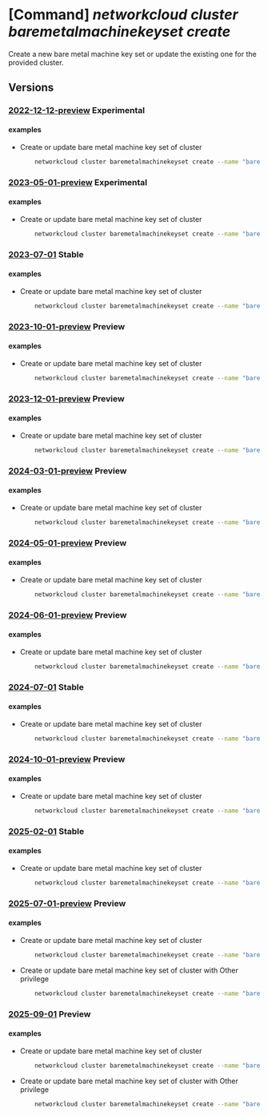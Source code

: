 # [Command] _networkcloud cluster baremetalmachinekeyset create_

Create a new bare metal machine key set or update the existing one for the provided cluster.

## Versions

### [2022-12-12-preview](/Resources/mgmt-plane/L3N1YnNjcmlwdGlvbnMve30vcmVzb3VyY2Vncm91cHMve30vcHJvdmlkZXJzL21pY3Jvc29mdC5uZXR3b3JrY2xvdWQvY2x1c3RlcnMve30vYmFyZW1ldGFsbWFjaGluZWtleXNldHMve30=/2022-12-12-preview.xml) **Experimental**

<!-- mgmt-plane /subscriptions/{}/resourcegroups/{}/providers/microsoft.networkcloud/clusters/{}/baremetalmachinekeysets/{} 2022-12-12-preview -->

#### examples

- Create or update bare metal machine key set of cluster
    ```bash
        networkcloud cluster baremetalmachinekeyset create --name "bareMetalMachineKeySetName" --extended-location name="/subscriptions/subscriptionId/resourceGroups/resourceGroupName/providers/Microsoft.ExtendedLocation/customLocations/clusterExtendedLocationName" type="CustomLocation" --location "location" --azure-group-id "f110271b-XXXX-4163-9b99-214d91660f0e" --expiration "2022-12-31T23:59:59.008Z" --jump-hosts-allowed "192.0.2.1" "192.0.2.5" --os-group-name "standardAccessGroup" --privilege-level "Standard"  --user-list '[{"description":"UserDesc","azureUserName":"userABC","sshPublicKey":{"keyData":"ssh-rsa AAAAB3NzaC1yc2EAAAADAQABAAABgQDWtG2RiEGfXs+RK19UmovAJiIVUbT6YaYc/t5SjWU=admin@vm"}}]' --tags key1="myvalue1" key2="myvalue2" --cluster-name "clusterName" --resource-group "resourceGroupName"
    ```

### [2023-05-01-preview](/Resources/mgmt-plane/L3N1YnNjcmlwdGlvbnMve30vcmVzb3VyY2Vncm91cHMve30vcHJvdmlkZXJzL21pY3Jvc29mdC5uZXR3b3JrY2xvdWQvY2x1c3RlcnMve30vYmFyZW1ldGFsbWFjaGluZWtleXNldHMve30=/2023-05-01-preview.xml) **Experimental**

<!-- mgmt-plane /subscriptions/{}/resourcegroups/{}/providers/microsoft.networkcloud/clusters/{}/baremetalmachinekeysets/{} 2023-05-01-preview -->

#### examples

- Create or update bare metal machine key set of cluster
    ```bash
        networkcloud cluster baremetalmachinekeyset create --name "bareMetalMachineKeySetName" --extended-location name="/subscriptions/subscriptionId/resourceGroups/resourceGroupName/providers/Microsoft.ExtendedLocation/customLocations/clusterExtendedLocationName" type="CustomLocation" --location "location" --azure-group-id "f110271b-XXXX-4163-9b99-214d91660f0e" --expiration "2022-12-31T23:59:59.008Z" --jump-hosts-allowed "192.0.2.1" "192.0.2.5" --os-group-name "standardAccessGroup" --privilege-level "Standard" --user-list "[{description:'User description',azureUserName:userABC,sshPublicKey:{keyData:'ssh-rsa AAAAB3NzaC1yc2EAAAADAQABAAABgQDWtG2RiEGfXs+RK19UmovAJiIVUbT6YaYc/t5SjWU=admin@vm'}}]" --tags key1="myvalue1" key2="myvalue2" --cluster-name "clusterName" --resource-group "resourceGroupName
    ```

### [2023-07-01](/Resources/mgmt-plane/L3N1YnNjcmlwdGlvbnMve30vcmVzb3VyY2Vncm91cHMve30vcHJvdmlkZXJzL21pY3Jvc29mdC5uZXR3b3JrY2xvdWQvY2x1c3RlcnMve30vYmFyZW1ldGFsbWFjaGluZWtleXNldHMve30=/2023-07-01.xml) **Stable**

<!-- mgmt-plane /subscriptions/{}/resourcegroups/{}/providers/microsoft.networkcloud/clusters/{}/baremetalmachinekeysets/{} 2023-07-01 -->

#### examples

- Create or update bare metal machine key set of cluster
    ```bash
        networkcloud cluster baremetalmachinekeyset create --name "bareMetalMachineKeySetName" --extended-location name="/subscriptions/subscriptionId/resourceGroups/resourceGroupName/providers/Microsoft.ExtendedLocation/customLocations/clusterExtendedLocationName" type="CustomLocation" --location "location" --azure-group-id "f110271b-XXXX-4163-9b99-214d91660f0e" --expiration "2022-12-31T23:59:59.008Z" --jump-hosts-allowed "192.0.2.1" "192.0.2.5" --os-group-name "standardAccessGroup" --privilege-level "Standard" --user-list "[{description:'User description',azureUserName:userABC,sshPublicKey:{keyData:'ssh-rsa AAAAB3NzaC1yc2EAAAADAQABAAABgQDWtG2RiEGfXs+RK19UmovAJiIVUbT6YaYc/t5SjWU=admin@vm'}}]" --tags key1="myvalue1" key2="myvalue2" --cluster-name "clusterName" --resource-group "resourceGroupName
    ```

### [2023-10-01-preview](/Resources/mgmt-plane/L3N1YnNjcmlwdGlvbnMve30vcmVzb3VyY2Vncm91cHMve30vcHJvdmlkZXJzL21pY3Jvc29mdC5uZXR3b3JrY2xvdWQvY2x1c3RlcnMve30vYmFyZW1ldGFsbWFjaGluZWtleXNldHMve30=/2023-10-01-preview.xml) **Preview**

<!-- mgmt-plane /subscriptions/{}/resourcegroups/{}/providers/microsoft.networkcloud/clusters/{}/baremetalmachinekeysets/{} 2023-10-01-preview -->

#### examples

- Create or update bare metal machine key set of cluster
    ```bash
        networkcloud cluster baremetalmachinekeyset create --name "bareMetalMachineKeySetName" --extended-location name="/subscriptions/subscriptionId/resourceGroups/resourceGroupName/providers/Microsoft.ExtendedLocation/customLocations/clusterExtendedLocationName" type="CustomLocation" --location "location" --azure-group-id "f110271b-XXXX-4163-9b99-214d91660f0e" --expiration "2022-12-31T23:59:59.008Z" --jump-hosts-allowed "192.0.2.1" "192.0.2.5" --os-group-name "standardAccessGroup" --privilege-level "Standard" --user-list "[{description:'User description',azureUserName:userABC,userPrincipalName:'userABC@myorg.com',sshPublicKey:{keyData:'ssh-rsa AAAAB3NzaC1yc2EAAAADAQABAAABgQDWtG2RiEGfXs+RK19UmovAJiIVUbT6YaYc/t5SjWU=admin@vm'}}]" --tags key1="myvalue1" key2="myvalue2" --cluster-name "clusterName" --resource-group "resourceGroupName
    ```

### [2023-12-01-preview](/Resources/mgmt-plane/L3N1YnNjcmlwdGlvbnMve30vcmVzb3VyY2Vncm91cHMve30vcHJvdmlkZXJzL21pY3Jvc29mdC5uZXR3b3JrY2xvdWQvY2x1c3RlcnMve30vYmFyZW1ldGFsbWFjaGluZWtleXNldHMve30=/2023-12-01-preview.xml) **Preview**

<!-- mgmt-plane /subscriptions/{}/resourcegroups/{}/providers/microsoft.networkcloud/clusters/{}/baremetalmachinekeysets/{} 2023-12-01-preview -->

#### examples

- Create or update bare metal machine key set of cluster
    ```bash
        networkcloud cluster baremetalmachinekeyset create --name "bareMetalMachineKeySetName" --extended-location name="/subscriptions/subscriptionId/resourceGroups/resourceGroupName/providers/Microsoft.ExtendedLocation/customLocations/clusterExtendedLocationName" type="CustomLocation" --location "location" --azure-group-id "f110271b-XXXX-4163-9b99-214d91660f0e" --expiration "2022-12-31T23:59:59.008Z" --jump-hosts-allowed "192.0.2.1" "192.0.2.5" --os-group-name "standardAccessGroup" --privilege-level "Standard" --user-list "[{description:'User description',azureUserName:userABC,userPrincipalName:'userABC@myorg.com',sshPublicKey:{keyData:'ssh-rsa AAAAB3NzaC1yc2EAAAADAQABAAABgQDWtG2RiEGfXs+RK19UmovAJiIVUbT6YaYc/t5SjWU=admin@vm'}}]" --tags key1="myvalue1" key2="myvalue2" --cluster-name "clusterName" --resource-group "resourceGroupName
    ```

### [2024-03-01-preview](/Resources/mgmt-plane/L3N1YnNjcmlwdGlvbnMve30vcmVzb3VyY2Vncm91cHMve30vcHJvdmlkZXJzL21pY3Jvc29mdC5uZXR3b3JrY2xvdWQvY2x1c3RlcnMve30vYmFyZW1ldGFsbWFjaGluZWtleXNldHMve30=/2024-03-01-preview.xml) **Preview**

<!-- mgmt-plane /subscriptions/{}/resourcegroups/{}/providers/microsoft.networkcloud/clusters/{}/baremetalmachinekeysets/{} 2024-03-01-preview -->

#### examples

- Create or update bare metal machine key set of cluster
    ```bash
        networkcloud cluster baremetalmachinekeyset create --name "bareMetalMachineKeySetName" --extended-location name="/subscriptions/subscriptionId/resourceGroups/resourceGroupName/providers/Microsoft.ExtendedLocation/customLocations/clusterExtendedLocationName" type="CustomLocation" --location "location" --azure-group-id "f110271b-XXXX-4163-9b99-214d91660f0e" --expiration "2022-12-31T23:59:59.008Z" --jump-hosts-allowed "192.0.2.1" "192.0.2.5" --os-group-name "standardAccessGroup" --privilege-level "Standard" --user-list "[{description:'User description',azureUserName:userABC,userPrincipalName:'userABC@myorg.com',sshPublicKey:{keyData:'ssh-rsa AAAAB3NzaC1yc2EAAAADAQABAAABgQDWtG2RiEGfXs+RK19UmovAJiIVUbT6YaYc/t5SjWU=admin@vm'}}]" --tags key1="myvalue1" key2="myvalue2" --cluster-name "clusterName" --resource-group "resourceGroupName
    ```

### [2024-05-01-preview](/Resources/mgmt-plane/L3N1YnNjcmlwdGlvbnMve30vcmVzb3VyY2Vncm91cHMve30vcHJvdmlkZXJzL21pY3Jvc29mdC5uZXR3b3JrY2xvdWQvY2x1c3RlcnMve30vYmFyZW1ldGFsbWFjaGluZWtleXNldHMve30=/2024-05-01-preview.xml) **Preview**

<!-- mgmt-plane /subscriptions/{}/resourcegroups/{}/providers/microsoft.networkcloud/clusters/{}/baremetalmachinekeysets/{} 2024-05-01-preview -->

#### examples

- Create or update bare metal machine key set of cluster
    ```bash
        networkcloud cluster baremetalmachinekeyset create --name "bareMetalMachineKeySetName" --extended-location name="/subscriptions/subscriptionId/resourceGroups/resourceGroupName/providers/Microsoft.ExtendedLocation/customLocations/clusterExtendedLocationName" type="CustomLocation" --location "location" --azure-group-id "f110271b-XXXX-4163-9b99-214d91660f0e" --expiration "2022-12-31T23:59:59.008Z" --jump-hosts-allowed "192.0.2.1" "192.0.2.5" --os-group-name "standardAccessGroup" --privilege-level "Standard" --user-list "[{description:'User description',azureUserName:userABC,userPrincipalName:'userABC@myorg.com',sshPublicKey:{keyData:'ssh-rsa AAAAB3NzaC1yc2EAAAADAQABAAABgQDWtG2RiEGfXs+RK19UmovAJiIVUbT6YaYc/t5SjWU=admin@vm'}}]" --tags key1="myvalue1" key2="myvalue2" --cluster-name "clusterName" --resource-group "resourceGroupName
    ```

### [2024-06-01-preview](/Resources/mgmt-plane/L3N1YnNjcmlwdGlvbnMve30vcmVzb3VyY2Vncm91cHMve30vcHJvdmlkZXJzL21pY3Jvc29mdC5uZXR3b3JrY2xvdWQvY2x1c3RlcnMve30vYmFyZW1ldGFsbWFjaGluZWtleXNldHMve30=/2024-06-01-preview.xml) **Preview**

<!-- mgmt-plane /subscriptions/{}/resourcegroups/{}/providers/microsoft.networkcloud/clusters/{}/baremetalmachinekeysets/{} 2024-06-01-preview -->

#### examples

- Create or update bare metal machine key set of cluster
    ```bash
        networkcloud cluster baremetalmachinekeyset create --name "bareMetalMachineKeySetName" --extended-location name="/subscriptions/subscriptionId/resourceGroups/resourceGroupName/providers/Microsoft.ExtendedLocation/customLocations/clusterExtendedLocationName" type="CustomLocation" --location "location" --azure-group-id "f110271b-XXXX-4163-9b99-214d91660f0e" --expiration "2022-12-31T23:59:59.008Z" --jump-hosts-allowed "192.0.2.1" "192.0.2.5" --os-group-name "standardAccessGroup" --privilege-level "Standard" --user-list "[{description:'User description',azureUserName:userABC,userPrincipalName:'userABC@myorg.com',sshPublicKey:{keyData:'ssh-rsa AAAAB3NzaC1yc2EAAAADAQABAAABgQDWtG2RiEGfXs+RK19UmovAJiIVUbT6YaYc/t5SjWU=admin@vm'}}]" --tags key1="myvalue1" key2="myvalue2" --cluster-name "clusterName" --resource-group "resourceGroupName
    ```

### [2024-07-01](/Resources/mgmt-plane/L3N1YnNjcmlwdGlvbnMve30vcmVzb3VyY2Vncm91cHMve30vcHJvdmlkZXJzL21pY3Jvc29mdC5uZXR3b3JrY2xvdWQvY2x1c3RlcnMve30vYmFyZW1ldGFsbWFjaGluZWtleXNldHMve30=/2024-07-01.xml) **Stable**

<!-- mgmt-plane /subscriptions/{}/resourcegroups/{}/providers/microsoft.networkcloud/clusters/{}/baremetalmachinekeysets/{} 2024-07-01 -->

#### examples

- Create or update bare metal machine key set of cluster
    ```bash
        networkcloud cluster baremetalmachinekeyset create --name "bareMetalMachineKeySetName" --extended-location name="/subscriptions/subscriptionId/resourceGroups/resourceGroupName/providers/Microsoft.ExtendedLocation/customLocations/clusterExtendedLocationName" type="CustomLocation" --location "location" --azure-group-id "f110271b-XXXX-4163-9b99-214d91660f0e" --expiration "2022-12-31T23:59:59.008Z" --jump-hosts-allowed "192.0.2.1" "192.0.2.5" --os-group-name "standardAccessGroup" --privilege-level "Standard" --user-list "[{description:'User description',azureUserName:userABC,userPrincipalName:'userABC@myorg.com',sshPublicKey:{keyData:'ssh-rsa AAAAB3NzaC1yc2EAAAADAQABAAABgQDWtG2RiEGfXs+RK19UmovAJiIVUbT6YaYc/t5SjWU=admin@vm'}}]" --tags key1="myvalue1" key2="myvalue2" --cluster-name "clusterName" --resource-group "resourceGroupName
    ```

### [2024-10-01-preview](/Resources/mgmt-plane/L3N1YnNjcmlwdGlvbnMve30vcmVzb3VyY2Vncm91cHMve30vcHJvdmlkZXJzL21pY3Jvc29mdC5uZXR3b3JrY2xvdWQvY2x1c3RlcnMve30vYmFyZW1ldGFsbWFjaGluZWtleXNldHMve30=/2024-10-01-preview.xml) **Preview**

<!-- mgmt-plane /subscriptions/{}/resourcegroups/{}/providers/microsoft.networkcloud/clusters/{}/baremetalmachinekeysets/{} 2024-10-01-preview -->

#### examples

- Create or update bare metal machine key set of cluster
    ```bash
        networkcloud cluster baremetalmachinekeyset create --name "bareMetalMachineKeySetName" --extended-location name="/subscriptions/subscriptionId/resourceGroups/resourceGroupName/providers/Microsoft.ExtendedLocation/customLocations/clusterExtendedLocationName" type="CustomLocation" --location "location" --azure-group-id "f110271b-XXXX-4163-9b99-214d91660f0e" --expiration "2022-12-31T23:59:59.008Z" --jump-hosts-allowed "192.0.2.1" "192.0.2.5" --os-group-name "standardAccessGroup" --privilege-level "Standard" --user-list "[{description:'User description',azureUserName:userABC,userPrincipalName:'userABC@myorg.com',sshPublicKey:{keyData:'ssh-rsa AAAAB3NzaC1yc2EAAAADAQABAAABgQDWtG2RiEGfXs+RK19UmovAJiIVUbT6YaYc/t5SjWU=admin@vm'}}]" --tags key1="myvalue1" key2="myvalue2" --cluster-name "clusterName" --resource-group "resourceGroupName
    ```

### [2025-02-01](/Resources/mgmt-plane/L3N1YnNjcmlwdGlvbnMve30vcmVzb3VyY2Vncm91cHMve30vcHJvdmlkZXJzL21pY3Jvc29mdC5uZXR3b3JrY2xvdWQvY2x1c3RlcnMve30vYmFyZW1ldGFsbWFjaGluZWtleXNldHMve30=/2025-02-01.xml) **Stable**

<!-- mgmt-plane /subscriptions/{}/resourcegroups/{}/providers/microsoft.networkcloud/clusters/{}/baremetalmachinekeysets/{} 2025-02-01 -->

#### examples

- Create or update bare metal machine key set of cluster
    ```bash
        networkcloud cluster baremetalmachinekeyset create --name "bareMetalMachineKeySetName" --extended-location name="/subscriptions/subscriptionId/resourceGroups/resourceGroupName/providers/Microsoft.ExtendedLocation/customLocations/clusterExtendedLocationName" type="CustomLocation" --location "location" --azure-group-id "MicrosoftEntraGroupObjectId" --expiration "2022-12-31T23:59:59.008Z" --jump-hosts-allowed "192.0.2.1" "192.0.2.5" --os-group-name "standardAccessGroup" --privilege-level "Standard" --user-list "[{description:'User description',azureUserName:userABC,userPrincipalName:'userABC@myorg.com',sshPublicKey:{keyData:'ssh-rsa AAAAB3NzaC1yc2EAAAADAQABAAABgQDWtG2RiEGfXs+RK19UmovAJiIVUbT6YaYc/t5SjWU=admin@vm'}}]" --tags key1="myvalue1" key2="myvalue2" --cluster-name "clusterName" --resource-group "resourceGroupName
    ```

### [2025-07-01-preview](/Resources/mgmt-plane/L3N1YnNjcmlwdGlvbnMve30vcmVzb3VyY2Vncm91cHMve30vcHJvdmlkZXJzL21pY3Jvc29mdC5uZXR3b3JrY2xvdWQvY2x1c3RlcnMve30vYmFyZW1ldGFsbWFjaGluZWtleXNldHMve30=/2025-07-01-preview.xml) **Preview**

<!-- mgmt-plane /subscriptions/{}/resourcegroups/{}/providers/microsoft.networkcloud/clusters/{}/baremetalmachinekeysets/{} 2025-07-01-preview -->

#### examples

- Create or update bare metal machine key set of cluster
    ```bash
        networkcloud cluster baremetalmachinekeyset create --name "bareMetalMachineKeySetName" --extended-location name="/subscriptions/subscriptionId/resourceGroups/resourceGroupName/providers/Microsoft.ExtendedLocation/customLocations/clusterExtendedLocationName" type="CustomLocation" --location "location" --azure-group-id "MicrosoftEntraGroupObjectId" --expiration "2022-12-31T23:59:59.008Z" --jump-hosts-allowed "192.0.2.1" "192.0.2.5" --os-group-name "standardAccessGroup" --privilege-level "Standard" --user-list "[{description:'User description',azureUserName:userABC,userPrincipalName:'userABC@myorg.com',sshPublicKey:{keyData:'ssh-rsa AAAAB3NzaC1yc2EAAAADAQABAAABgQDWtG2RiEGfXs+RK19UmovAJiIVUbT6YaYc/t5SjWU=admin@vm'}}]" --tags key1="myvalue1" key2="myvalue2" --cluster-name "clusterName" --resource-group "resourceGroupName"
    ```

- Create or update bare metal machine key set of cluster with Other privilege
    ```bash
        networkcloud cluster baremetalmachinekeyset create --name "bareMetalMachineKeySetName" --extended-location name="/subscriptions/subscriptionId/resourceGroups/resourceGroupName/providers/Microsoft.ExtendedLocation/customLocations/clusterExtendedLocationName" type="CustomLocation" --location "location" --azure-group-id "MicrosoftEntraGroupObjectId" --expiration "2022-12-31T23:59:59.008Z" --jump-hosts-allowed "192.0.2.1" "192.0.2.5" --os-group-name "standardAccessGroup" --privilege-level "Standard" --user-list "[{description:'User description',azureUserName:userABC,userPrincipalName:'userABC@myorg.com',sshPublicKey:{keyData:'ssh-rsa AAAAB3NzaC1yc2EAAAADAQABAAABgQDWtG2RiEGfXs+RK19UmovAJiIVUbT6YaYc/t5SjWU=admin@vm'}}]" --tags key1="myvalue1" key2="myvalue2" --cluster-name "clusterName" --resource-group "resourceGroupName" --privilege-level "Other" --privilege-level-name "SecurityScanner"
    ```

### [2025-09-01](/Resources/mgmt-plane/L3N1YnNjcmlwdGlvbnMve30vcmVzb3VyY2Vncm91cHMve30vcHJvdmlkZXJzL21pY3Jvc29mdC5uZXR3b3JrY2xvdWQvY2x1c3RlcnMve30vYmFyZW1ldGFsbWFjaGluZWtleXNldHMve30=/2025-09-01.xml) **Preview**

<!-- mgmt-plane /subscriptions/{}/resourcegroups/{}/providers/microsoft.networkcloud/clusters/{}/baremetalmachinekeysets/{} 2025-09-01 -->

#### examples

- Create or update bare metal machine key set of cluster
    ```bash
        networkcloud cluster baremetalmachinekeyset create --name "bareMetalMachineKeySetName" --extended-location name="/subscriptions/subscriptionId/resourceGroups/resourceGroupName/providers/Microsoft.ExtendedLocation/customLocations/clusterExtendedLocationName" type="CustomLocation" --location "location" --azure-group-id "MicrosoftEntraGroupObjectId" --expiration "2022-12-31T23:59:59.008Z" --jump-hosts-allowed "192.0.2.1" "192.0.2.5" --os-group-name "standardAccessGroup" --privilege-level "Standard" --user-list "[{description:'User description',azureUserName:userABC,userPrincipalName:'userABC@myorg.com',sshPublicKey:{keyData:'ssh-rsa AAAAB3NzaC1yc2EAAAADAQABAAABgQDWtG2RiEGfXs+RK19UmovAJiIVUbT6YaYc/t5SjWU=admin@vm'}}]" --tags key1="myvalue1" key2="myvalue2" --cluster-name "clusterName" --resource-group "resourceGroupName"
    ```

- Create or update bare metal machine key set of cluster with Other privilege
    ```bash
        networkcloud cluster baremetalmachinekeyset create --name "bareMetalMachineKeySetName" --extended-location name="/subscriptions/subscriptionId/resourceGroups/resourceGroupName/providers/Microsoft.ExtendedLocation/customLocations/clusterExtendedLocationName" type="CustomLocation" --location "location" --azure-group-id "MicrosoftEntraGroupObjectId" --expiration "2022-12-31T23:59:59.008Z" --jump-hosts-allowed "192.0.2.1" "192.0.2.5" --os-group-name "standardAccessGroup" --privilege-level "Standard" --user-list "[{description:'User description',azureUserName:userABC,userPrincipalName:'userABC@myorg.com',sshPublicKey:{keyData:'ssh-rsa AAAAB3NzaC1yc2EAAAADAQABAAABgQDWtG2RiEGfXs+RK19UmovAJiIVUbT6YaYc/t5SjWU=admin@vm'}}]" --tags key1="myvalue1" key2="myvalue2" --cluster-name "clusterName" --resource-group "resourceGroupName" --privilege-level "Other" --privilege-level-name "SecurityScanner"
    ```
